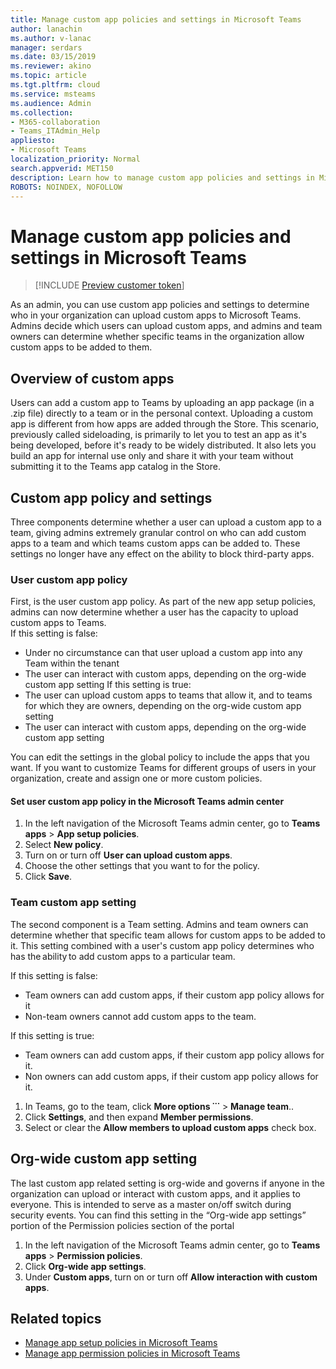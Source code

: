 ```yaml
---
title: Manage custom app policies and settings in Microsoft Teams
author: lanachin
ms.author: v-lanac
manager: serdars
ms.date: 03/15/2019
ms.reviewer: akino
ms.topic: article
ms.tgt.pltfrm: cloud
ms.service: msteams
ms.audience: Admin
ms.collection: 
- M365-collaboration
- Teams_ITAdmin_Help
appliesto: 
- Microsoft Teams
localization_priority: Normal
search.appverid: MET150
description: Learn how to manage custom app policies and settings in Microsoft Teams. 
ROBOTS: NOINDEX, NOFOLLOW
---
```


# Manage custom app policies and settings in Microsoft Teams

> [!INCLUDE [Preview customer token](includes/preview-feature.md)]

As an admin, you can use custom app policies and settings to determine who in your organization can upload custom apps to Microsoft Teams. Admins decide which users can upload custom apps, and admins and team owners can determine whether specific teams in the organization allow custom apps to be added to them.  

## Overview of custom apps

Users can add a custom app to Teams by uploading an app package (in a .zip file) directly to a team or in the personal context. Uploading a custom app is different from how apps are added through the Store. This scenario, previously called sideloading, is primarily to let you to test an app as it's being developed, before it's ready to be widely distributed. It also lets you build an app for internal use only and share it with your team without submitting it to the Teams app catalog in the Store.

## Custom app policy and settings
Three components determine whether a user can upload a custom app to a team, giving admins extremely granular control on who can add custom apps to a team and which teams custom apps can be added to. These settings no longer have any effect on the ability to block third-party apps.  

### User custom app policy

First, is the user custom app policy. As part of the new app setup policies, admins can now determine whether a user has the capacity to upload custom apps to Teams.  
If this setting is false:
- Under no circumstance can that user upload a custom app into any Team within the tenant 
- The user can interact with custom apps, depending on the org-wide custom app setting 
If this setting is true:
- The user can upload custom apps to teams that allow it, and to teams for which they are owners, depending on the org-wide custom app setting 
- The user can interact with custom apps, depending on the org-wide custom app setting 

You can edit the settings in the global policy to include the apps that you want. If you want to customize Teams for different groups of users in your organization, create and assign one or more custom policies.

#### Set user custom app policy in the Microsoft Teams admin center

1. In the left navigation of the Microsoft Teams admin center, go to **Teams apps** > **App setup policies**.
2. Select **New policy**.
3. Turn on or turn off **User can upload custom apps**.
4. Choose the other settings that you want to for the policy. 
5. Click **Save**.

### Team custom app setting

The second component is a Team setting. Admins and team owners can determine whether that specific team allows for custom apps to be added to it. This setting combined with a user's custom app policy determines who has the ability to add custom apps to a particular team. 
 
If this setting is false: 
- Team owners can add custom apps, if their custom app policy allows for it 
- Non-team owners cannot add custom apps to the team. 

If this setting is true: 
- Team owners can add custom apps, if their custom app policy allows for it. 
- Non owners can add custom apps, if their custom app policy allows for it. 

1. In Teams, go to the team, click **More options ˙˙˙** > **Manage team**..
2. Click **Settings**, and then expand **Member permissions**. 
3. Select or clear the **Allow members to upload custom apps** check box.  

## Org-wide custom app setting

The last custom app related setting is org-wide and governs if anyone in the organization can upload or interact with custom apps, and it applies to everyone. This is intended to serve as a master on/off switch during security events. You can find this setting in the “Org-wide app settings” portion of the Permission policies section of the portal

1. In the left navigation of the Microsoft Teams admin center, go to **Teams apps** > **Permission policies**.
2. Click **Org-wide app settings**.
3. Under **Custom apps**, turn on or turn off **Allow interaction with custom apps**.

 ## Related topics
- [Manage app setup policies in Microsoft Teams](teams-app-setup-policies.md)
- [Manage app permission policies in Microsoft Teams](teams-app-permission-policies.md)
